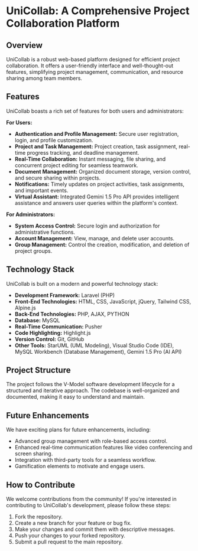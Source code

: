 # UniCollab: A Comprehensive Project Collaboration Platform

## Overview
UniCollab is a robust web-based platform designed for efficient project collaboration. It offers a user-friendly interface and well-thought-out features, simplifying project management, communication, and resource sharing among team members. 

## Features
UniCollab boasts a rich set of features for both users and administrators:

**For Users:**
* **Authentication and Profile Management:** Secure user registration, login, and profile customization.
* **Project and Task Management:** Project creation, task assignment, real-time progress tracking, and deadline management.
* **Real-Time Collaboration:** Instant messaging, file sharing, and concurrent project editing for seamless teamwork.
* **Document Management:** Organized document storage, version control, and secure sharing within projects.
* **Notifications:** Timely updates on project activities, task assignments, and important events.
* **Virtual Assistant:** Integrated Gemini 1.5 Pro API provides intelligent assistance and answers user queries within the platform's context.

**For Administrators:**
* **System Access Control:** Secure login and authorization for administrative functions.
* **Account Management:** View, manage, and delete user accounts.
* **Group Management:** Control the creation, modification, and deletion of project groups.

## Technology Stack
UniCollab is built on a modern and powerful technology stack:

* **Development Framework:** Laravel (PHP)
* **Front-End Technologies:** HTML, CSS, JavaScript, jQuery, Tailwind CSS, Alpine.js
* **Back-End Technologies:** PHP, AJAX, PYTHON
* **Database:** MySQL
* **Real-Time Communication:** Pusher
* **Code Highlighting:** Highlight.js
* **Version Control:** Git, GitHub
* **Other Tools:** StarUML (UML Modeling), Visual Studio Code (IDE), MySQL Workbench (Database Management), Gemini 1.5 Pro (AI API)

## Project Structure
The project follows the V-Model software development lifecycle for a structured and iterative approach. The codebase is well-organized and documented, making it easy to understand and maintain.


## Future Enhancements
We have exciting plans for future enhancements, including:

* Advanced group management with role-based access control.
* Enhanced real-time communication features like video conferencing and screen sharing.
* Integration with third-party tools for a seamless workflow.
* Gamification elements to motivate and engage users.

## How to Contribute
We welcome contributions from the community! If you're interested in contributing to UniCollab's development, please follow these steps:

1. Fork the repository.
2. Create a new branch for your feature or bug fix.
3. Make your changes and commit them with descriptive messages.
4. Push your changes to your forked repository.
5. Submit a pull request to the main repository.
